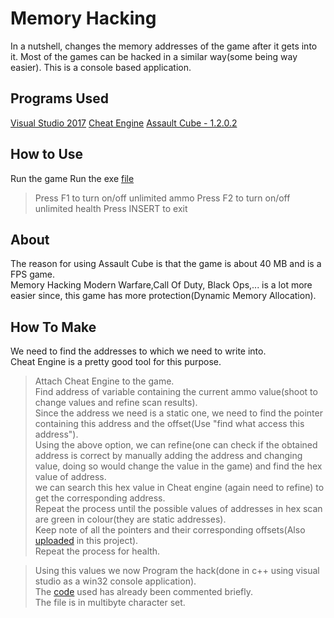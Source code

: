 # Memory Hacking
In a nutshell, changes the memory addresses of the game after it gets into it.
Most of the games can be hacked in a similar way(some being way easier).
This is a console based application.

## Programs Used
[Visual Studio 2017](https://www.visualstudio.com/vs/community/)
[Cheat Engine](https://cheatengine.org/)
[Assault Cube - 1.2.0.2](https://assault.cubers.net/download.html)

## How to Use
Run the game
Run the exe [file](Assault%20Cube%20Hack.exe)
> Press F1 to turn on/off unlimited ammo
> Press F2 to turn on/off unlimited health
> Press INSERT to exit

## About
The reason for using Assault Cube is that the game is about 40 MB and is a FPS game.  
Memory Hacking Modern Warfare,Call Of Duty, Black Ops,... is a lot more easier since, this game has more protection(Dynamic Memory Allocation).  

## How To Make
We need to find the addresses to which we need to write into.  
Cheat Engine is a pretty good tool for this purpose.  
> Attach Cheat Engine to the game.  
> Find address of variable containing the current ammo value(shoot to change values and refine scan results).  
> Since the address we need is a static one, we need to find the pointer containing this address and the offset(Use "find what access this address").  
> Using the above option, we can refine(one can check if the obtained address is correct by manually adding the address and changing value, doing so would change the value in the game) and find the hex value of address.  
> we can search this hex value in Cheat engine (again need to refine) to get the corresponding address.  
> Repeat the process until the possible values of addresses in hex scan are green in colour(they are static addresses).  
> Keep note of all the pointers and their corresponding offsets(Also [uploaded](address.txt) in this project).  
> Repeat the process for health.  

> Using this values we now Program the hack(done in c++ using visual studio as a win32 console application).  
> The [code](Assault%20Cube%20Hack/Assault%20Cube%20Hack/Assault%20Cube%20Hack.cpp) used has already been commented briefly.  
> The file is in multibyte character set.  